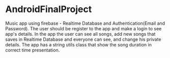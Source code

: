 # AndroidFinalProject
Music app using firebase - Realtime Database and Authentication(Email and Password).
The user should be register to the app and make a login to see app's details.
In the app the user can see all songs, add new songs that saves in Realtime Database and everyone can see, and change his private details.
The app has a string utils class that show the song duration in correct time presentation. 

